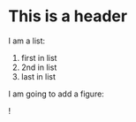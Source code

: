 # This is a header 

I am a list:
1. first in list
2. 2nd in list
3. last in list

I am going to add a figure:

!

